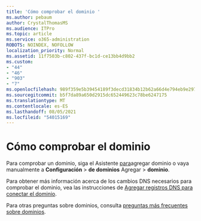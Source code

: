 ```yaml
---
title: 'Cómo comprobar el dominio '
ms.author: pebaum
author: CrystalThomasMS
ms.audience: ITPro
ms.topic: article
ms.service: o365-administration
ROBOTS: NOINDEX, NOFOLLOW
localization_priority: Normal
ms.assetid: 11f7503b-c802-437f-bc1d-ce13bb4d9bb2
ms.custom:
- "44"
- "46"
- "903"
- "7"
ms.openlocfilehash: 989f359e5b39454189f3decd31834b12b62a66d4e794eb9e2977173effb80b60
ms.sourcegitcommit: b5f7da89a650d2915dc652449623c78be6247175
ms.translationtype: MT
ms.contentlocale: es-ES
ms.lasthandoff: 08/05/2021
ms.locfileid: "54015169"
---
```

# <a name="how-to-verify-your-domain"></a>Cómo comprobar el dominio

Para comprobar un dominio, siga el Asistente [para](https://admin.microsoft.com/Adminportal#/Domains/Wizard)agregar dominio o vaya manualmente a **Configuración**  >  **de dominios** Agregar  >  **dominio**.

Para obtener más información acerca de los cambios DNS necesarios para comprobar el dominio, vea las instrucciones de [Agregar registros DNS para conectar el dominio](/microsoft-365/admin/get-help-with-domains/create-dns-records-at-any-dns-hosting-provider).

Para otras preguntas sobre dominios, consulta [preguntas más frecuentes sobre dominios](/microsoft-365/admin/setup/domains-faq).
